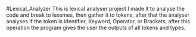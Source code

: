 #Lexical_Analyzer
This is lexical analyser project I made it to analyse the code and break to lexemes,
then gather it to tokens, after that the analyser analyses if the token is identifier, Keyword, Operator, or Brackets,
after this operation the program gives the user the outputs of all tokens and types.
